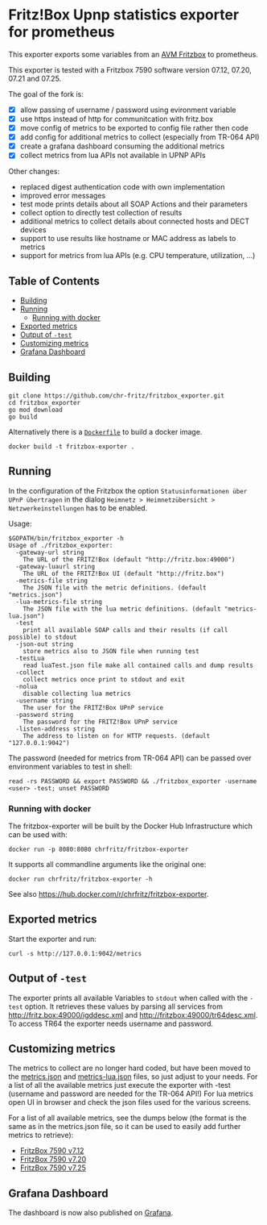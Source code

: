# Fritz!Box Upnp statistics exporter for prometheus

This exporter exports some variables from an
[AVM Fritzbox](http://avm.de/produkte/fritzbox/) to prometheus.

This exporter is tested with a Fritzbox 7590 software version 07.12, 07.20, 07.21 and 07.25.

The goal of the fork is:
  - [x] allow passing of username / password using evironment variable
  - [x] use https instead of http for communitcation with fritz.box
  - [x] move config of metrics to be exported to config file rather then code
  - [x] add config for additional metrics to collect (especially from TR-064 API)
  - [x] create a grafana dashboard consuming the additional metrics
  - [x] collect metrics from lua APIs not available in UPNP APIs
 
Other changes:
  - replaced digest authentication code with own implementation
  - improved error messages
  - test mode prints details about all SOAP Actions and their parameters
  - collect option to directly test collection of results
  - additional metrics to collect details about connected hosts and DECT devices
  - support to use results like hostname or MAC address as labels to metrics
  - support for metrics from lua APIs (e.g. CPU temperature, utilization, ...)
 

[TOC]: # "## Table of Contents"

## Table of Contents
- [Building](#building)
- [Running](#running)
  - [Running with docker](#running-with-docker)
- [Exported metrics](#exported-metrics)
- [Output of `-test`](#output-of--test)
- [Customizing metrics](#customizing-metrics)
- [Grafana Dashboard](#grafana-dashboard)

## Building

```shell script
git clone https://github.com/chr-fritz/fritzbox_exporter.git
cd fritzbox_exporter
go mod download
go build
```

Alternatively there is a [`Dockerfile`](Dockerfile) to build a docker
image.

```shell script
docker build -t fritzbox-exporter .
```

## Running

In the configuration of the Fritzbox the option `Statusinformationen
über UPnP übertragen` in the dialog `Heimnetz > Heimnetzübersicht >
Netzwerkeinstellungen` has to be enabled.

Usage:

```
$GOPATH/bin/fritzbox_exporter -h
Usage of ./fritzbox_exporter:
  -gateway-url string
    The URL of the FRITZ!Box (default "http://fritz.box:49000")
  -gateway-luaurl string
    The URL of the FRITZ!Box UI (default "http://fritz.box")
  -metrics-file string
    The JSON file with the metric definitions. (default "metrics.json")
  -lua-metrics-file string
    The JSON file with the lua metric definitions. (default "metrics-lua.json")
  -test
    print all available SOAP calls and their results (if call possible) to stdout
  -json-out string
    store metrics also to JSON file when running test   
  -testLua
    read luaTest.json file make all contained calls and dump results
  -collect
    collect metrics once print to stdout and exit
  -nolua
    disable collecting lua metrics
  -username string
    The user for the FRITZ!Box UPnP service
  -password string
    The password for the FRITZ!Box UPnP service
  -listen-address string
    The address to listen on for HTTP requests. (default "127.0.0.1:9042")
```
    
The password (needed for metrics from TR-064 API) can be passed over environment variables to test in shell:
```shell script
read -rs PASSWORD && export PASSWORD && ./fritzbox_exporter -username <user> -test; unset PASSWORD
```

### Running with docker

The fritzbox-exporter will be built by the Docker Hub Infrastructure
which can be used with:

```shell script
docker run -p 8080:8080 chrfritz/fritzbox-exporter
```

It supports all commandline arguments like the original one:

```shell script
docker run chrfritz/fritzbox-exporter -h
```

See also <https://hub.docker.com/r/chrfritz/fritzbox-exporter>.

## Exported metrics

Start the exporter and run:

```shell script
curl -s http://127.0.0.1:9042/metrics 
```

## Output of `-test`

The exporter prints all available Variables to `stdout` when called with
the `-test` option. It retrieves these values by parsing all services
from <http://fritz.box:49000/igddesc.xml> and
<http://fritzbox:49000/tr64desc.xml>. To access TR64 the exporter needs
username and password.

## Customizing metrics

The metrics to collect are no longer hard coded, but have been moved to the [metrics.json](metrics.json) and [metrics-lua.json](metrics-lua.json) files, so just adjust to your needs.
For a list of all the available metrics just execute the exporter with -test (username and password are needed for the TR-064 API!)
For lua metrics open UI in browser and check the json files used for the various screens.

For a list of all available metrics, see the dumps below (the format is
the same as in the metrics.json file, so it can be used to easily add
further metrics to retrieve):
- [FritzBox 7590 v7.12](all_available_metrics_7590_7.12.json)
- [FritzBox 7590 v7.20](all_available_metrics_7590_7.20.json)
- [FritzBox 7590 v7.25](all_available_metrics_7590_7.25.json)
## Grafana Dashboard

The dashboard is now also published on
[Grafana](https://grafana.com/grafana/dashboards/12579).
